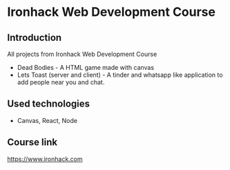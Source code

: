 # Ironhack Web Development Course

## Introduction

All projects from Ironhack Web Development Course

- Dead Bodies - A HTML game made with canvas
- Lets Toast (server and client) - A tinder and whatsapp like application to add people near you and chat.

## Used technologies

- Canvas, React, Node

## Course link

https://www.ironhack.com
